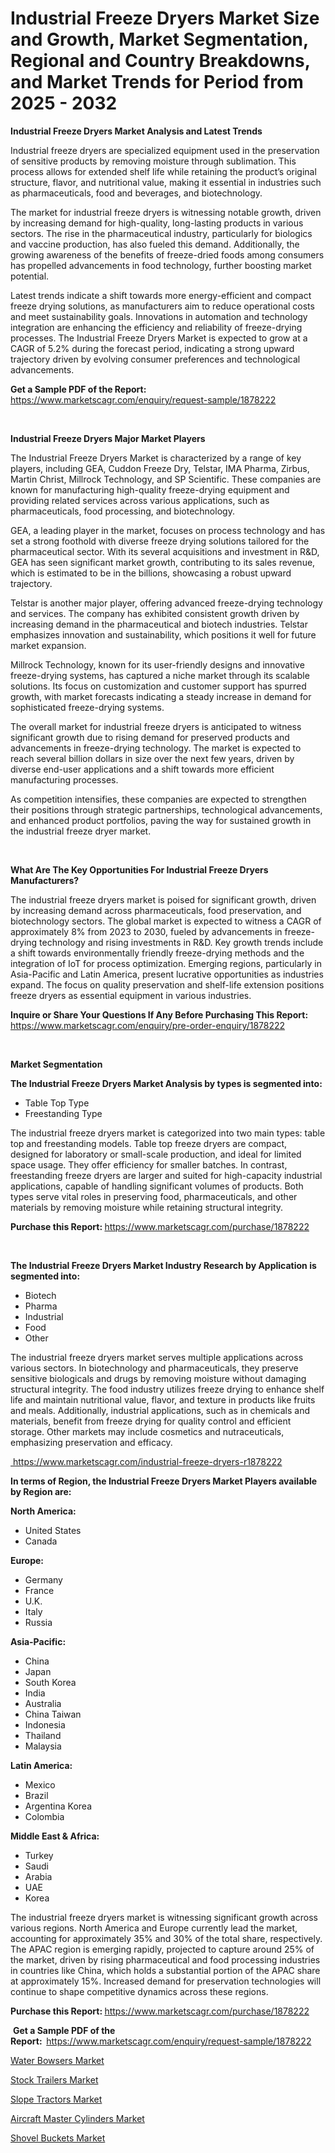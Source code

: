 <p><h1>Industrial Freeze Dryers Market Size and Growth, Market Segmentation, Regional and Country Breakdowns, and Market Trends for Period from 2025 -  2032</h1></p><p><strong>Industrial Freeze Dryers Market Analysis and Latest Trends</strong></p>
<p><p>Industrial freeze dryers are specialized equipment used in the preservation of sensitive products by removing moisture through sublimation. This process allows for extended shelf life while retaining the product’s original structure, flavor, and nutritional value, making it essential in industries such as pharmaceuticals, food and beverages, and biotechnology.</p><p>The market for industrial freeze dryers is witnessing notable growth, driven by increasing demand for high-quality, long-lasting products in various sectors. The rise in the pharmaceutical industry, particularly for biologics and vaccine production, has also fueled this demand. Additionally, the growing awareness of the benefits of freeze-dried foods among consumers has propelled advancements in food technology, further boosting market potential.</p><p>Latest trends indicate a shift towards more energy-efficient and compact freeze drying solutions, as manufacturers aim to reduce operational costs and meet sustainability goals. Innovations in automation and technology integration are enhancing the efficiency and reliability of freeze-drying processes. The Industrial Freeze Dryers Market is expected to grow at a CAGR of 5.2% during the forecast period, indicating a strong upward trajectory driven by evolving consumer preferences and technological advancements.</p></p>
<p><strong>Get a Sample PDF of the Report:&nbsp;</strong> <a href="https://www.marketscagr.com/enquiry/request-sample/1878222?utm_campaign=3534&utm_medium=2&utm_source=Github&utm_content=ia&utm_term=10042025&utm_id=industrial-freeze-dryers">https://www.marketscagr.com/enquiry/request-sample/1878222</a></p>
<p>&nbsp;</p>
<p><strong>Industrial Freeze Dryers Major Market Players</strong></p>
<p><p>The Industrial Freeze Dryers Market is characterized by a range of key players, including GEA, Cuddon Freeze Dry, Telstar, IMA Pharma, Zirbus, Martin Christ, Millrock Technology, and SP Scientific. These companies are known for manufacturing high-quality freeze-drying equipment and providing related services across various applications, such as pharmaceuticals, food processing, and biotechnology.</p><p>GEA, a leading player in the market, focuses on process technology and has set a strong foothold with diverse freeze drying solutions tailored for the pharmaceutical sector. With its several acquisitions and investment in R&D, GEA has seen significant market growth, contributing to its sales revenue, which is estimated to be in the billions, showcasing a robust upward trajectory.</p><p>Telstar is another major player, offering advanced freeze-drying technology and services. The company has exhibited consistent growth driven by increasing demand in the pharmaceutical and biotech industries. Telstar emphasizes innovation and sustainability, which positions it well for future market expansion.</p><p>Millrock Technology, known for its user-friendly designs and innovative freeze-drying systems, has captured a niche market through its scalable solutions. Its focus on customization and customer support has spurred growth, with market forecasts indicating a steady increase in demand for sophisticated freeze-drying systems.</p><p>The overall market for industrial freeze dryers is anticipated to witness significant growth due to rising demand for preserved products and advancements in freeze-drying technology. The market is expected to reach several billion dollars in size over the next few years, driven by diverse end-user applications and a shift towards more efficient manufacturing processes.</p><p>As competition intensifies, these companies are expected to strengthen their positions through strategic partnerships, technological advancements, and enhanced product portfolios, paving the way for sustained growth in the industrial freeze dryer market.</p></p>
<p>&nbsp;</p>
<p><strong>What Are The Key Opportunities For Industrial Freeze Dryers Manufacturers?</strong></p>
<p><p>The industrial freeze dryers market is poised for significant growth, driven by increasing demand across pharmaceuticals, food preservation, and biotechnology sectors. The global market is expected to witness a CAGR of approximately 8% from 2023 to 2030, fueled by advancements in freeze-drying technology and rising investments in R&D. Key growth trends include a shift towards environmentally friendly freeze-drying methods and the integration of IoT for process optimization. Emerging regions, particularly in Asia-Pacific and Latin America, present lucrative opportunities as industries expand. The focus on quality preservation and shelf-life extension positions freeze dryers as essential equipment in various industries.</p></p>
<p><strong>Inquire or Share Your Questions If Any Before Purchasing This Report:</strong> <a href="https://www.marketscagr.com/enquiry/pre-order-enquiry/1878222?utm_campaign=3534&utm_medium=2&utm_source=Github&utm_content=ia&utm_term=10042025&utm_id=industrial-freeze-dryers">https://www.marketscagr.com/enquiry/pre-order-enquiry/1878222</a></p>
<p>&nbsp;</p>
<p><strong>Market Segmentation</strong></p>
<p><strong>The Industrial Freeze Dryers Market Analysis by types is segmented into:</strong></p>
<p><ul><li>Table Top Type</li><li>Freestanding Type</li></ul></p>
<p><p>The industrial freeze dryers market is categorized into two main types: table top and freestanding models. Table top freeze dryers are compact, designed for laboratory or small-scale production, and ideal for limited space usage. They offer efficiency for smaller batches. In contrast, freestanding freeze dryers are larger and suited for high-capacity industrial applications, capable of handling significant volumes of products. Both types serve vital roles in preserving food, pharmaceuticals, and other materials by removing moisture while retaining structural integrity.</p></p>
<p><strong>Purchase this Report:&nbsp;</strong><a href="https://www.marketscagr.com/purchase/1878222?utm_campaign=3534&utm_medium=2&utm_source=Github&utm_content=ia&utm_term=10042025&utm_id=industrial-freeze-dryers">https://www.marketscagr.com/purchase/1878222</a></p>
<p>&nbsp;</p>
<p><strong>The Industrial Freeze Dryers Market Industry Research by Application is segmented into:</strong></p>
<p><ul><li>Biotech</li><li>Pharma</li><li>Industrial</li><li>Food</li><li>Other</li></ul></p>
<p><p>The industrial freeze dryers market serves multiple applications across various sectors. In biotechnology and pharmaceuticals, they preserve sensitive biologicals and drugs by removing moisture without damaging structural integrity. The food industry utilizes freeze drying to enhance shelf life and maintain nutritional value, flavor, and texture in products like fruits and meals. Additionally, industrial applications, such as in chemicals and materials, benefit from freeze drying for quality control and efficient storage. Other markets may include cosmetics and nutraceuticals, emphasizing preservation and efficacy.</p></p>
<p><a href="https://www.marketscagr.com/industrial-freeze-dryers-r1878222?utm_campaign=3534&utm_medium=2&utm_source=Github&utm_content=ia&utm_term=10042025&utm_id=industrial-freeze-dryers">&nbsp;https://www.marketscagr.com/industrial-freeze-dryers-r1878222</a></p>
<p><strong>In terms of Region, the Industrial Freeze Dryers Market Players available by Region are:</strong></p>
<p>
    <p> <strong> North America: </strong>
        <ul>
            <li>United States</li>
            <li>Canada</li>
        </ul>
        </p> 
    <p> <strong> Europe: </strong>
        <ul>
            <li>Germany</li>
            <li>France</li>
            <li>U.K.</li>
            <li>Italy</li>
            <li>Russia</li>
        </ul>
        </p> 
    <p> <strong> Asia-Pacific: </strong>
        <ul>
            <li>China</li>
            <li>Japan</li>
            <li>South Korea</li>
            <li>India</li>
            <li>Australia</li>
            <li>China Taiwan</li>
            <li>Indonesia</li>
            <li>Thailand</li>
            <li>Malaysia</li>
        </ul>
        </p> 
    <p> <strong> Latin America: </strong>
        <ul>
            <li>Mexico</li>
            <li>Brazil</li>
            <li>Argentina Korea</li>
            <li>Colombia</li>
        </ul>
        </p> 
    <p> <strong> Middle East & Africa: </strong>
        <ul>
            <li>Turkey</li>
            <li>Saudi</li>
            <li>Arabia</li>
            <li>UAE</li>
            <li>Korea</li>
        </ul>
    </p>
    </p>
<p><p>The industrial freeze dryers market is witnessing significant growth across various regions. North America and Europe currently lead the market, accounting for approximately 35% and 30% of the total share, respectively. The APAC region is emerging rapidly, projected to capture around 25% of the market, driven by rising pharmaceutical and food processing industries in countries like China, which holds a substantial portion of the APAC share at approximately 15%. Increased demand for preservation technologies will continue to shape competitive dynamics across these regions.</p></p>
<p><strong>Purchase this Report: </strong><a href="https://www.marketscagr.com/purchase/1878222?utm_campaign=3534&utm_medium=2&utm_source=Github&utm_content=ia&utm_term=10042025&utm_id=industrial-freeze-dryers">https://www.marketscagr.com/purchase/1878222</a></p>
<p>&nbsp;<strong>Get a Sample PDF of the Report:&nbsp;&nbsp;</strong><a href="https://www.marketscagr.com/enquiry/request-sample/1878222?utm_campaign=3534&utm_medium=2&utm_source=Github&utm_content=ia&utm_term=10042025&utm_id=industrial-freeze-dryers">https://www.marketscagr.com/enquiry/request-sample/1878222</a></p>
<p><strong></strong></p>
<p><p><a href="https://github.com/porstgowinjq/Market-Research-Report-List-1/blob/main/water-bowsers-market.md?utm_campaign=3534&utm_medium=2&utm_source=Github&utm_content=ia&utm_term=10042025&utm_id=industrial-freeze-dryers">Water Bowsers Market</a></p><p><a href="https://github.com/amagloeaad54/Market-Research-Report-List-1/blob/main/stock-trailers-market.md?utm_campaign=3534&utm_medium=2&utm_source=Github&utm_content=ia&utm_term=10042025&utm_id=industrial-freeze-dryers">Stock Trailers Market</a></p><p><a href="https://github.com/neiridionna/Market-Research-Report-List-1/blob/main/slope-tractors-market.md?utm_campaign=3534&utm_medium=2&utm_source=Github&utm_content=ia&utm_term=10042025&utm_id=industrial-freeze-dryers">Slope Tractors Market</a></p><p><a href="https://github.com/ximensbisade/Market-Research-Report-List-1/blob/main/aircraft-master-cylinders-market.md?utm_campaign=3534&utm_medium=2&utm_source=Github&utm_content=ia&utm_term=10042025&utm_id=industrial-freeze-dryers">Aircraft Master Cylinders Market</a></p><p><a href="https://github.com/blauetrelawz/Market-Research-Report-List-1/blob/main/shovel-buckets-market.md?utm_campaign=3534&utm_medium=2&utm_source=Github&utm_content=ia&utm_term=10042025&utm_id=industrial-freeze-dryers">Shovel Buckets Market</a></p></p>